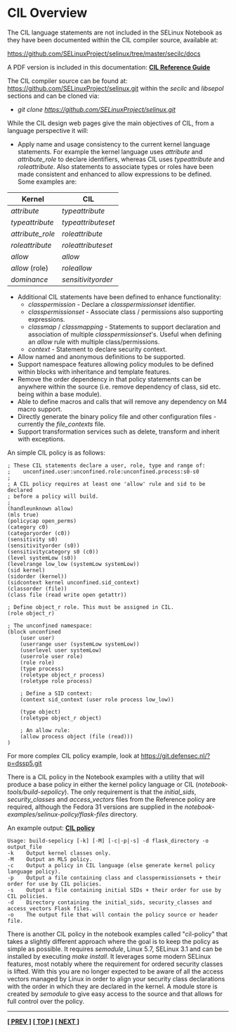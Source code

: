# CIL Overview

The CIL language statements are not included in the SELinux Notebook as they
have been documented within the CIL compiler source, available at:

<https://github.com/SELinuxProject/selinux/tree/master/secilc/docs>

A PDF version is included in this documentation:
[**CIL Reference Guide**](./notebook-examples/selinux-policy/cil/CIL_Reference_Guide.pdf)

The CIL compiler source can be found at:
<https://github.com/SELinuxProject/selinux.git> within the *secilc* and
*libsepol* sections and can be cloned via:
- *git clone https://github.com/SELinuxProject/selinux.git*

While the CIL design web pages give the main objectives of CIL, from a
language perspective it will:

- Apply name and usage consistency to the current kernel language
  statements. For example the kernel language uses *attribute* and
  *attribute_role* to declare identifiers, whereas CIL uses
  *typeattribute* and *roleattribute*. Also statements to associate
  types or roles have been made consistent and enhanced to allow
  expressions to be defined. Some examples are:

|    Kernel        |      CIL           |
| ---------------- | ------------------ |
| *attribute*      | *typeattribute*    |
| *typeattribute*  | *typeattributeset* |
| *attribute_role* | *roleattribute*    |
| *roleattribute*  | *roleattributeset* |
| *allow*          | *allow*            |
| *allow* (role)   | *roleallow*        |
| *dominance*      | *sensitivityorder* |

- Additional CIL statements have been defined to enhance
  functionality:
  - *classpermission* - Declare a *classpermissionset* identifier.
  - *classpermissionset* - Associate class / permissions also supporting
    expressions.
  - *classmap* / *classmapping* - Statements to support declaration and
    association of multiple *classpermissionset*'s. Useful when defining an
    *allow* rule with multiple class/permissions.
  - *context* - Statement to declare security context.
- Allow named and anonymous definitions to be supported.
- Support namespace features allowing policy modules to be defined
  within blocks with inheritance and template features.
- Remove the order dependency in that policy statements can be
  anywhere within the source (i.e. remove dependency of class, sid
  etc. being within a base module).
- Able to define macros and calls that will remove any dependency on
  M4 macro support.
- Directly generate the binary policy file and other configuration
  files - currently the *file_contexts* file.
- Support transformation services such as delete, transform and
  inherit with exceptions.

An simple CIL policy is as follows:

```
; These CIL statements declare a user, role, type and range of:
;    unconfined.user:unconfined.role:unconfined.process:s0-s0
;
; A CIL policy requires at least one 'allow' rule and sid to be declared
; before a policy will build.
;
(handleunknown allow)
(mls true)
(policycap open_perms)
(category c0)
(categoryorder (c0))
(sensitivity s0)
(sensitivityorder (s0))
(sensitivitycategory s0 (c0))
(level systemLow (s0))
(levelrange low_low (systemLow systemLow))
(sid kernel)
(sidorder (kernel))
(sidcontext kernel unconfined.sid_context)
(classorder (file))
(class file (read write open getattr))

; Define object_r role. This must be assigned in CIL.
(role object_r)

; The unconfined namespace:
(block unconfined
	(user user)
	(userrange user (systemLow systemLow))
	(userlevel user systemLow)
	(userrole user role)
	(role role)
	(type process)
	(roletype object_r process)
	(roletype role process)

	; Define a SID context:
	(context sid_context (user role process low_low))

	(type object)
	(roletype object_r object)

	; An allow rule:
	(allow process object (file (read)))
)
```

For more complex CIL policy example, look at <https://git.defensec.nl/?p=dssp5.git>

There is a CIL policy in the Notebook examples with a utility
that will produce a base policy in either the kernel policy language or
CIL (*notebook-tools/build-sepolicy*). The only requirement is that the
*initial_sids*, *security_classes* and *access_vectors* files from
the Reference policy are required, although the Fedora 31 versions are
supplied in the *notebook-examples/selinux-policy/flask-files* directory.

An example output:
[**CIL policy**](./notebook-examples/selinux-policy/cil/cil-nb-policy.txt)

```
Usage: build-sepolicy [-k] [-M] [-c|-p|-s] -d flask_directory -o output_file
-k    Output kernel classes only.
-M    Output an MLS policy.
-c    Output a policy in CIL language (else generate kernel policy language policy).
-p    Output a file containing class and classpermissionsets + their order for use by CIL policies.
-s    Output a file containing initial SIDs + their order for use by CIL policies.
-d    Directory containing the initial_sids, security_classes and access_vectors Flask files.
-o    The output file that will contain the policy source or header file.
```
There is another CIL policy in the notebook examples called
"cil-policy" that takes a slightly different approach where the goal
is to keep the policy as simple as possible. It requires *semodule*,
Linux 5.7, SELinux 3.1 and can be installed by executing
*make install*. It leverages some modern SELinux features, most
notably where the requirement for ordered security classes is lifted.
With this you are no longer expected to be aware of all the access
vectors managed by Linux in order to align your security class
declarations with the order in which they are declared in the kernel.
A module store is created by *semodule* to give easy access to the
source and that allows for full control over the policy.

<!-- %CUTHERE% -->

---
**[[ PREV ]](policy_languages.md)** **[[ TOP ]](#)** **[[ NEXT ]](kernel_policy_language.md)**
